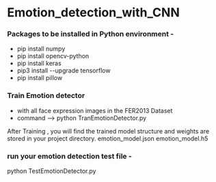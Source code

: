 # Emotion_detection_with_CNN

### Packages to be installed in Python environment - 
- pip install numpy
- pip install opencv-python
- pip install keras
- pip3 install --upgrade tensorflow
- pip install pillow

### Train Emotion detector
- with all face expression images in the FER2013 Dataset
- command --> python TranEmotionDetector.py

After Training , you will find the trained model structure and weights are stored in your project directory.
emotion_model.json
emotion_model.h5

### run your emotion detection test file -
python TestEmotionDetector.py
